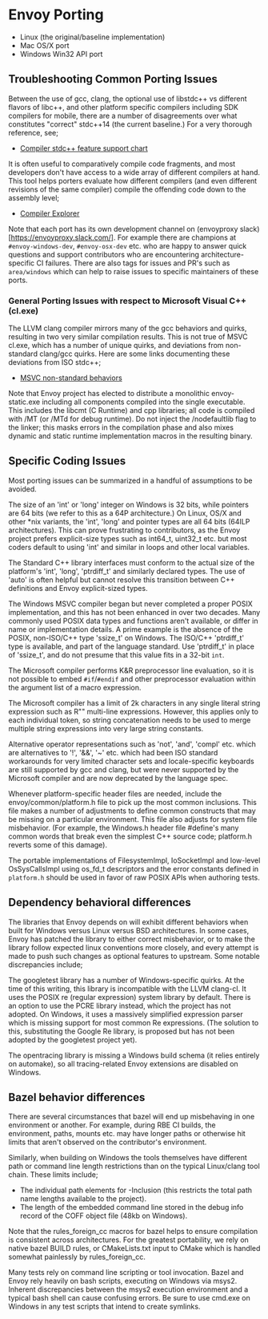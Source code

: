 # Envoy Porting

* Linux (the original/baseline implementation)
* Mac OS/X port 
* Windows Win32 API port

## Troubleshooting Common Porting Issues

Between the use of gcc, clang, the optional use of libstdc++ vs different flavors of libc++,
and other platform specific compilers including SDK compilers for mobile, there are a number
of disagreements over what constitutes "correct" stdc++14 (the current baseline.) For a very
thorough reference, see;

* [Compiler stdc++ feature support chart](https://en.cppreference.com/w/cpp/compiler_support)

It is often useful to comparatively compile code fragments, and most developers don't have access
to a wide array of different compilers at hand. This tool helps porters evaluate how different
compilers (and even different revisions of the same compiler) compile the offending code
down to the assembly level;

* [Compiler Explorer](https://godbolt.org/)

Note that each port has its own development channel on (envoyproxy slack)[https://envoyproxy.slack.com/].
For example there are champions at `#envoy-windows-dev`, `#envoy-osx-dev` etc. who are happy to answer
quick questions and support contributors who are encountering architecture-specific CI failures. There are
also tags for issues and PR's such as `area/windows` which can help to raise issues to specific maintainers
of these ports.

### General Porting Issues with respect to Microsoft Visual C++ (cl.exe)

The LLVM clang compiler mirrors many of the gcc behaviors and quirks, resulting in two very
similar compilation results. This is not true of MSVC cl.exe, which has a number of unique quirks,
and deviations from non-standard clang/gcc quirks. Here are some links documenting these deviations
from ISO stdc++;

* [MSVC non-standard behaviors](https://docs.microsoft.com/en-us/cpp/cpp/nonstandard-behavior?view=vs-2019)

Note that Envoy project has elected to distribute a monolithic envoy-static.exe including
all components compiled into the single executable. This includes the libcmt (C Runtime)
and cpp libraries; all code is compiled with /MT (or /MTd for debug runtime). Do not inject
the /nodefaultlib flag to the linker; this masks errors in the compilation phase and also
mixes dynamic and static runtime implementation macros in the resulting binary.

## Specific Coding Issues

Most porting issues can be summarized in a handful of assumptions to be avoided.

The size of an 'int' or 'long' integer on Windows is 32 bits, while pointers are 64 bits
(we refer to this as a 64P architecture.) On Linux, OS/X and other *nix variants, the 'int',
'long' and pointer types are all 64 bits (64ILP architectures).
This can prove frustrating to contributors, as the Envoy project prefers explicit-size types
such as int64_t, uint32_t etc. but most coders default to using 'int' and similar in loops
and other local variables.

The Standard C++ library interfaces must conform to the actual size of the platform's 'int',
'long', 'ptrdiff_t' and similarly declared types. The use of 'auto' is often helpful but cannot
resolve this transition between C++ definitions and Envoy explicit-sized types.

The Windows MSVC compiler began but never completed a proper POSIX implementation, and this
has not been enhanced in over two decades. Many commonly used POSIX data types and functions
aren't available, or differ in name or implementation details. A prime example is the absence
of the POSIX, non-ISO/C++ type 'ssize_t' on Windows. The ISO/C++ 'ptrdiff_t' type is available,
and part of the language standard. Use 'ptrdiff_t' in place of 'ssize_t', and do not presume
that this value fits in a 32-bit `int`.

The Microsoft compiler performs K&R preprocessor line evaluation, so it is not possible to
embed `#if`/`#endif` and other preprocessor evaluation within the argument list of a macro
expression.

The Microsoft compiler has a limit of 2k characters in any single literal string expression
such as R"" multi-line expressions. However, this applies only to each individual token, so
string concatenation needs to be used to merge multiple string expressions into very large
string constants.

Alternative operator representations such as 'not', 'and', 'compl' etc. which are alternatives
to '!', '&&', '~' etc. which had been ISO standard workarounds for very limited character sets and
locale-specific keyboards are still supported by gcc and clang, but were never supported by the 
Microsoft compiler and are now deprecated by the language spec.

Whenever platform-specific header files are needed, include the envoy/common/platform.h file to pick
up the most common inclusions. This file makes a number of adjustments to define common constructs
that may be missing on a particular environment. This file also adjusts for system file misbehavior.
(For example, the Windows.h header file #define's many common words that break even the simplest C++
source code; platform.h reverts some of this damage).

The portable implementations of FilesystemImpl, IoSocketImpl and low-level OsSysCallsImpl using
os_fd_t descriptors and the error constants defined in `platform.h` should be used in favor of raw
POSIX APIs when authoring tests.

## Dependency behavioral differences

The libraries that Envoy depends on will exhibit different behaviors when built for Windows
versus Linux versus BSD architectures. In some cases, Envoy has patched the library to either
correct misbehavior, or to make the library follow expected linux conventions more closely,
and every attempt is made to push such changes as optional features to upstream. Some notable
discrepancies include;

The googletest library has a number of Windows-specific quirks. At the time of this writing,
this library is incompatible with the LLVM clang-cl. It uses the POSIX re (regular expression)
system library by default. There is an option to use the PCRE library instead, which the
project has not adopted. On Windows, it uses a massively simplified expression parser which
is missing support for most common Re expressions. (The solution to this, substituting the
Google Re library, is proposed but has not been adopted by the googletest project yet).

The opentracing library is missing a Windows build schema (it relies entirely on automake),
so all tracing-related Envoy extensions are disabled on Windows.

## Bazel behavior differences

There are several circumstances that bazel will end up misbehaving in one environment or another.
For example, during RBE CI builds, the environment, paths, mounts etc. may have longer paths or
otherwise hit limits that aren't observed on the contributor's environment.

Similarly, when building on Windows the tools themselves have different path or command line length
restrictions than on the typical Linux/clang tool chain. These limits include;

* The individual path elements for -Inclusion (this restricts the total path name lengths available to the project).
* The length of the embedded command line stored in the debug info record of the COFF object file (48kb on Windows).

Note that the rules_foreign_cc macros for bazel helps to ensure compilation is consistent across
architectures. For the greatest portability, we rely on native bazel BUILD rules, or CMakeLists.txt
input to CMake which is handled somewhat painlessly by rules_foreign_cc.

Many tests rely on command line scripting or tool invocation. Bazel and Envoy rely heavily on bash scripts, executing
on Windows via msys2. Inherent discrepancies between the msys2 execution environment and a typical bash shell can
cause confusing errors. Be sure to use cmd.exe on Windows in any test scripts that intend to create symlinks.
